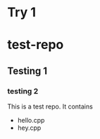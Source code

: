# Try 1
# test-repo
## Testing 1
### testing 2
This is a test repo.
It contains
* hello.cpp
* hey.cpp
